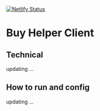 [![Netlify Status](https://api.netlify.com/api/v1/badges/821a90ec-44b4-4c84-8b61-40d91f5d81f1/deploy-status)](https://buyhelper.netlify.app/)
# Buy Helper Client

## Technical

updating ...

## How to run and config

updating ...
